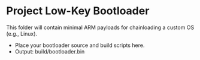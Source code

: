 # Project Low-Key Bootloader

This folder will contain minimal ARM payloads for chainloading a custom OS (e.g., Linux).
- Place your bootloader source and build scripts here.
- Output: build/bootloader.bin